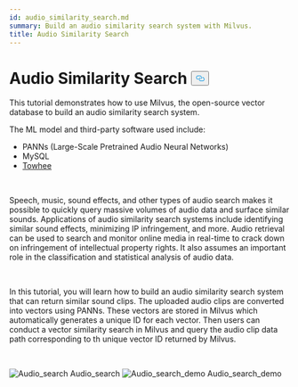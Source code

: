 ```yaml
---
id: audio_similarity_search.md
summary: Build an audio similarity search system with Milvus.
title: Audio Similarity Search
---
```


<h1 id="Audio-Similarity-Search" class="common-anchor-header">Audio Similarity Search
    <button data-href="#Audio-Similarity-Search" class="anchor-icon">
      <svg
        aria-hidden="true"
        focusable="false"
        height="20"
        version="1.1"
        viewBox="0 0 16 16"
        width="16"
      >
        <path
          fill="#0092E4"
          fill-rule="evenodd"
          d="M4 9h1v1H4c-1.5 0-3-1.69-3-3.5S2.55 3 4 3h4c1.45 0 3 1.69 3 3.5 0 1.41-.91 2.72-2 3.25V8.59c.58-.45 1-1.27 1-2.09C10 5.22 8.98 4 8 4H4c-.98 0-2 1.22-2 2.5S3 9 4 9zm9-3h-1v1h1c1 0 2 1.22 2 2.5S13.98 12 13 12H9c-.98 0-2-1.22-2-2.5 0-.83.42-1.64 1-2.09V6.25c-1.09.53-2 1.84-2 3.25C6 11.31 7.55 13 9 13h4c1.45 0 3-1.69 3-3.5S14.5 6 13 6z"
        ></path>
      </svg>
    </button></h1><p>This tutorial demonstrates how to use Milvus, the open-source vector database to build an audio similarity search system.</p>
<p>The ML model and third-party software used include:</p>
<ul>
<li>PANNs (Large-Scale Pretrained Audio Neural Networks)</li>
<li>MySQL</li>
<li><a href="https://towhee.io/">Towhee</a></li>
</ul>
<p></br></p>
<p>Speech, music, sound effects, and other types of audio search makes it possible to quickly query massive volumes of audio data and surface similar sounds. Applications of audio similarity search systems include identifying similar sound effects, minimizing IP infringement, and more. Audio retrieval can be used to search and monitor online media in real-time to crack down on infringement of intellectual property rights. It also assumes an important role in the classification and statistical analysis of audio data.</p>
<p></br></p>
<p>In this tutorial, you will learn how to build an audio similarity search system that can return similar sound clips. The uploaded audio clips are converted into vectors using PANNs. These vectors are stored in Milvus which automatically generates a unique ID for each vector. Then users can conduct a vector similarity search in Milvus and query the audio clip data path corresponding to th unique vector ID returned by Milvus.</p>
<p><br/></p>
<p>
  <span class="img-wrapper">
    <img src="/docs/v2.4.x/assets/audio_search.png" alt="Audio_search" class="doc-image" id="audio_search" />
    <span>Audio_search</span>
  </span>


  <span class="img-wrapper">
    <img src="/docs/v2.4.x/assets/audio_search_demo.png" alt="Audio_search_demo" class="doc-image" id="audio_search_demo" />
    <span>Audio_search_demo</span>
  </span>
</p>
